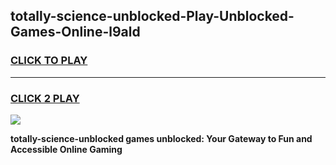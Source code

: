 
## totally-science-unblocked-Play-Unblocked-Games-Online-l9ald
<h3>
<a href="https://premium76.site?title=totally-science-unblocked&ref=25A">CLICK TO PLAY</a></h3>
<hr>

<h3>
<a href="https://premium76.site?title=totally-science-unblocked&ref=25A">CLICK 2 PLAY</a>
  
</h3>

<a href="https://premium76.site?title=totally-science-unblocked&ref=25A"><img src="https://clearcache.store/games.png"></a>


**totally-science-unblocked games unblocked: Your Gateway to Fun and Accessible Online Gaming**
